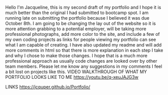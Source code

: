 Hello I'm Jacqueline, this is my second draft of my portfolio and I hope it is much better than the original I had submitted to bootcamp spot. I am running late on submitting the portfolio because I believed it was due October 8th. I am going to be changing the lay out of the website so it is more attention grabbing to a potential employer, will be taking more professional photographs, add more color to the site, and include a few of my own coding projects as links for people viewing my portfolio can see what I am capable of creating. I have also updated my readme and will add more comments in html so that there is more explanation in each step I take and why I chose to make those changes. I hope that is a much more professional approach as usually code changes are looked over by other team members. Please let me know any suggestions in my comments I feel a bit lost on projects like this.
VIDEO WALKTHROUGH OF WHAT MY PORTFOLIO LOOKS LIKE TO ME
https://youtu.be/q-xeuJAJG3w

LINKS
https://jcquper.github.io/Portfolio/

